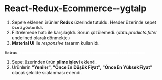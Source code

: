 # React-Redux-Ecommerce--ygtalp


1. Sepete eklenen ürünler **Redux** üzerinde tutuldu. Header üzerinde sepet özeti gösterildi.
2. Filtrelemede hata ile karşılaşıldı. Sorun çözülemedi. (_data.products.filter_ undefined olarak dönmekte.)
3. **Material UI** ile _responsive_ tasarım kullanıldı.




Extras-----------------------------------------------------------------
1. Sepet üzerinden ürün **silme işlevi** eklendi.
2. Ürünlerin **"Yeniler", "Önce En Düşük Fiyat", "Önce En Yüksek Fiyat"** olacak şekilde sıralanması eklendi.
